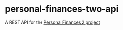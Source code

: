 # personal-finances-two-api
A REST API for the [Personal Finances 2 project](https://github.com/carlosdaniiel07/personal-finances-two)
